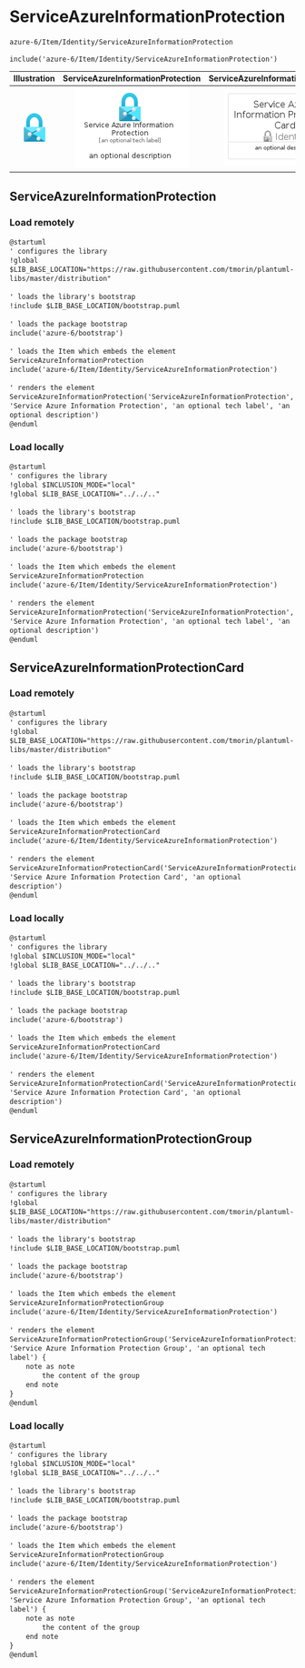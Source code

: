 # ServiceAzureInformationProtection


```text
azure-6/Item/Identity/ServiceAzureInformationProtection
```

```text
include('azure-6/Item/Identity/ServiceAzureInformationProtection')
```



| Illustration | ServiceAzureInformationProtection | ServiceAzureInformationProtectionCard | ServiceAzureInformationProtectionGroup |
| :---: | :---: | :---: | :---: |
| ![illustration for Illustration](../../../azure-6/Item/Identity/ServiceAzureInformationProtection.png) | ![illustration for ServiceAzureInformationProtection](../../../azure-6/Item/Identity/ServiceAzureInformationProtection.Local.png) | ![illustration for ServiceAzureInformationProtectionCard](../../../azure-6/Item/Identity/ServiceAzureInformationProtectionCard.Local.png) | ![illustration for ServiceAzureInformationProtectionGroup](../../../azure-6/Item/Identity/ServiceAzureInformationProtectionGroup.Local.png) |




## ServiceAzureInformationProtection

### Load remotely
```plantuml
@startuml
' configures the library
!global $LIB_BASE_LOCATION="https://raw.githubusercontent.com/tmorin/plantuml-libs/master/distribution"

' loads the library's bootstrap
!include $LIB_BASE_LOCATION/bootstrap.puml

' loads the package bootstrap
include('azure-6/bootstrap')

' loads the Item which embeds the element ServiceAzureInformationProtection
include('azure-6/Item/Identity/ServiceAzureInformationProtection')

' renders the element
ServiceAzureInformationProtection('ServiceAzureInformationProtection', 'Service Azure Information Protection', 'an optional tech label', 'an optional description')
@enduml
```

### Load locally
```plantuml
@startuml
' configures the library
!global $INCLUSION_MODE="local"
!global $LIB_BASE_LOCATION="../../.."

' loads the library's bootstrap
!include $LIB_BASE_LOCATION/bootstrap.puml

' loads the package bootstrap
include('azure-6/bootstrap')

' loads the Item which embeds the element ServiceAzureInformationProtection
include('azure-6/Item/Identity/ServiceAzureInformationProtection')

' renders the element
ServiceAzureInformationProtection('ServiceAzureInformationProtection', 'Service Azure Information Protection', 'an optional tech label', 'an optional description')
@enduml
```

## ServiceAzureInformationProtectionCard

### Load remotely
```plantuml
@startuml
' configures the library
!global $LIB_BASE_LOCATION="https://raw.githubusercontent.com/tmorin/plantuml-libs/master/distribution"

' loads the library's bootstrap
!include $LIB_BASE_LOCATION/bootstrap.puml

' loads the package bootstrap
include('azure-6/bootstrap')

' loads the Item which embeds the element ServiceAzureInformationProtectionCard
include('azure-6/Item/Identity/ServiceAzureInformationProtection')

' renders the element
ServiceAzureInformationProtectionCard('ServiceAzureInformationProtectionCard', 'Service Azure Information Protection Card', 'an optional description')
@enduml
```

### Load locally
```plantuml
@startuml
' configures the library
!global $INCLUSION_MODE="local"
!global $LIB_BASE_LOCATION="../../.."

' loads the library's bootstrap
!include $LIB_BASE_LOCATION/bootstrap.puml

' loads the package bootstrap
include('azure-6/bootstrap')

' loads the Item which embeds the element ServiceAzureInformationProtectionCard
include('azure-6/Item/Identity/ServiceAzureInformationProtection')

' renders the element
ServiceAzureInformationProtectionCard('ServiceAzureInformationProtectionCard', 'Service Azure Information Protection Card', 'an optional description')
@enduml
```

## ServiceAzureInformationProtectionGroup

### Load remotely
```plantuml
@startuml
' configures the library
!global $LIB_BASE_LOCATION="https://raw.githubusercontent.com/tmorin/plantuml-libs/master/distribution"

' loads the library's bootstrap
!include $LIB_BASE_LOCATION/bootstrap.puml

' loads the package bootstrap
include('azure-6/bootstrap')

' loads the Item which embeds the element ServiceAzureInformationProtectionGroup
include('azure-6/Item/Identity/ServiceAzureInformationProtection')

' renders the element
ServiceAzureInformationProtectionGroup('ServiceAzureInformationProtectionGroup', 'Service Azure Information Protection Group', 'an optional tech label') {
    note as note
        the content of the group
    end note
}
@enduml
```

### Load locally
```plantuml
@startuml
' configures the library
!global $INCLUSION_MODE="local"
!global $LIB_BASE_LOCATION="../../.."

' loads the library's bootstrap
!include $LIB_BASE_LOCATION/bootstrap.puml

' loads the package bootstrap
include('azure-6/bootstrap')

' loads the Item which embeds the element ServiceAzureInformationProtectionGroup
include('azure-6/Item/Identity/ServiceAzureInformationProtection')

' renders the element
ServiceAzureInformationProtectionGroup('ServiceAzureInformationProtectionGroup', 'Service Azure Information Protection Group', 'an optional tech label') {
    note as note
        the content of the group
    end note
}
@enduml
```


